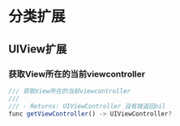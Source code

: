 #  分类扩展


## UIView扩展
### 获取View所在的当前viewcontroller
```js
/// 获取View所在的当前viewcontroller
///
/// - Returns: UIViewController 没有就返回nil
func getViewController() -> UIViewController?
```






































